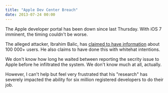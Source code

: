 ```yaml
---
title: "Apple Dev Center Breach"
date: 2013-07-24 00:00
---
```


The Apple developer portal has been down since last Thursday. With iOS 7 imminent, the timing couldn't be worse.

The alleged attacker, Ibrahim Balic, has [claimed to have information](http://techcrunch.com/2013/07/21/apple-confirms-that-the-dev-center-has-potentially-been-breached-by-hackers/?hubRefSrc=permalink#lf_comment=87472293) about 100 000+ users. He also claims to have done this with whitehat intentions.

We don't know how long he waited between reporting the secrity issue to Apple before he infiltrated the system. We don't know much at all, actually.

However, I can't help but feel very frustrated that his "research" has severely impacted the ability for six million registered developers to do their job.

<!-- more -->
